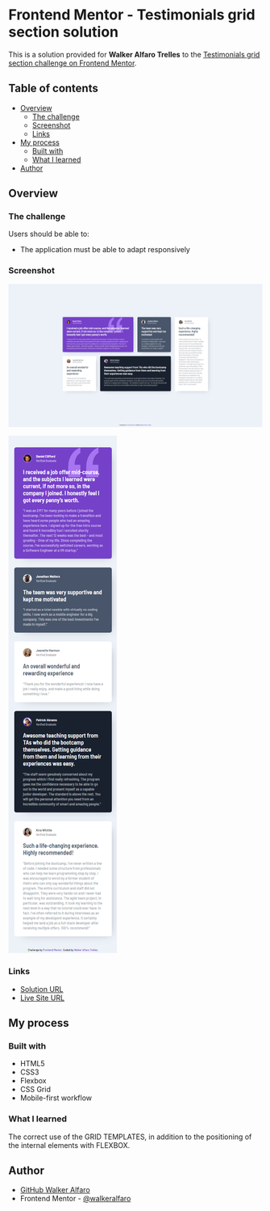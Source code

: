 # Frontend Mentor - Testimonials grid section solution

This is a solution provided for **Walker Alfaro Trelles** to the [Testimonials grid section challenge on Frontend Mentor](https://www.frontendmentor.io/challenges/testimonials-grid-section-Nnw6J7Un7).

## Table of contents

- [Overview](#overview)
  - [The challenge](#the-challenge)
  - [Screenshot](#screenshot)
  - [Links](#links)
- [My process](#my-process)
  - [Built with](#built-with)
  - [What I learned](#what-i-learned)
- [Author](#author)

## Overview

### The challenge

Users should be able to:

-  The application must be able to adapt responsively

### Screenshot

![landscape](https://github.com/WalkerAlfaro/testimonials-grid-section-main/blob/main/screenshots/landscape.png)

![mobile](https://github.com/WalkerAlfaro/testimonials-grid-section-main/blob/main/screenshots/mobile.png)

### Links

- [Solution URL](https://github.com/WalkerAlfaro/testimonials-grid-section-main)
- [Live Site URL](https://walkeralfaro.github.io/testimonials-grid-section-main/)

## My process

### Built with

- HTML5
- CSS3
- Flexbox
- CSS Grid
- Mobile-first workflow

### What I learned

The correct use of the GRID TEMPLATES, in addition to the positioning of the internal elements with FLEXBOX.

## Author

- [GitHub Walker Alfaro](https://github.com/WalkerAlfaro)
- Frontend Mentor - [@walkeralfaro](https://www.frontendmentor.io/profile/WalkerAlfaro)
